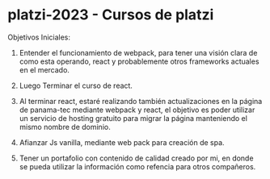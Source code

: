 # platzi-2023 - Cursos de platzi

Objetivos Iniciales:

1. Entender el funcionamiento de webpack, para tener una visión clara de como esta operando, react y probablemente otros frameworks actuales en el mercado.

2. Luego Terminar el curso de react. 

3. Al terminar react, estaré realizando también actualizaciones en la página de panama-tec mediante webpack y react, el objetivo es poder utilizar un servicio de hosting gratuito para migrar la página manteniendo el mismo nombre de dominio.

4. Afianzar Js vanilla, mediante web pack para creación de spa.

5. Tener un portafolio con contenido de calidad creado por mi, en donde se pueda utilizar la información como refencia para otros compañeros.


